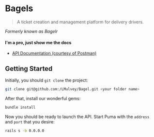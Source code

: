 # Bagels
> A ticket creation and management platform for delivery drivers.

*Formerly known as Bagelr*

#### I'm a pro, just show me the docs
* [API Documentation (courtesy of Postman)](https://documenter.getpostman.com/view/3489528/bagels/RVnVELGx)

## Getting Started

Initially, you should `git clone` the project:
```sh
git clone git@github.com:/LMulvey/Bagel.git <your folder name>
```

After that, install our wonderful gems:
```sh
bundle install
```

Now you should be ready to launch the API. Start Puma with the `address` and `port` that you desire:
```sh
rails s -b 0.0.0.0
```